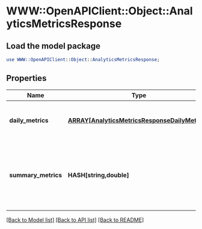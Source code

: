 # WWW::OpenAPIClient::Object::AnalyticsMetricsResponse

## Load the model package
```perl
use WWW::OpenAPIClient::Object::AnalyticsMetricsResponse;
```

## Properties
Name | Type | Description | Notes
------------ | ------------- | ------------- | -------------
**daily_metrics** | [**ARRAY[AnalyticsMetricsResponseDailyMetrics]**](AnalyticsMetricsResponseDailyMetrics.md) | Array with the requested daily metric records | [optional] 
**summary_metrics** | **HASH[string,double]** | The metric name and value over the requested period for each requested metric | [optional] 

[[Back to Model list]](../README.md#documentation-for-models) [[Back to API list]](../README.md#documentation-for-api-endpoints) [[Back to README]](../README.md)


